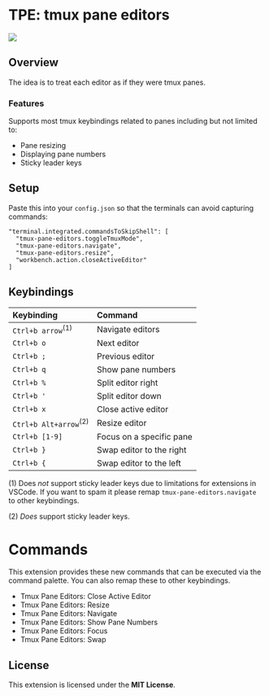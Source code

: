 # TPE: tmux pane editors

![](tpe.gif)

## Overview
The idea is to treat each editor as if they were tmux panes.

### Features
Supports most tmux keybindings related to panes including but not limited to:
  - Pane resizing
  - Displaying pane numbers
  - Sticky leader keys

## Setup
Paste this into your `config.json` so that the terminals can avoid capturing commands:
```
"terminal.integrated.commandsToSkipShell": [
  "tmux-pane-editors.toggleTmuxMode",
  "tmux-pane-editors.navigate",
  "tmux-pane-editors.resize",
  "workbench.action.closeActiveEditor"
]
```

## Keybindings
|    Keybinding     |                Command               |
|:------------------|:-------------------------------------|
| `Ctrl+b arrow`<sup>(1)</sup>    | Navigate editors                     |
| `Ctrl+b o`        | Next editor                          |
| `Ctrl+b ;`        | Previous editor                      |
| `Ctrl+b q`        | Show pane numbers                    |
| `Ctrl+b %`        | Split editor right                   |
| `Ctrl+b '`        | Split editor down                    |
| `Ctrl+b x`        | Close active editor                  |
| `Ctrl+b Alt+arrow`<sup>(2)</sup>| Resize editor                        |
| `Ctrl+b [1-9]`    | Focus on a specific pane             |
| `Ctrl+b }`        | Swap editor to the right             |
| `Ctrl+b {`        | Swap editor to the left              |

(1) Does _not_ support sticky leader keys due to limitations for extensions in VSCode. If you want to spam it please remap `tmux-pane-editors.navigate` to other keybindings.

(2) _Does_ support sticky leader keys.

# Commands
This extension provides these new commands that can be executed via the command palette. You can also remap these to other keybindings.
- Tmux Pane Editors: Close Active Editor
- Tmux Pane Editors: Resize
- Tmux Pane Editors: Navigate
- Tmux Pane Editors: Show Pane Numbers
- Tmux Pane Editors: Focus
- Tmux Pane Editors: Swap

## License
This extension is licensed under the **MIT License**.